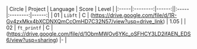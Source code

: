 | Circle |  Project  | Language | Score | Level |
|:-----|:--------:|------:||:-----|:--------:|------:|
| 01   | `Libft` | C  | (https://drive.google.com/file/d/1R-Gv4zxMkx4bXCDNXQmCcOmHD7C32N57/view?usp=drive_link) | 1.05 |
| 02   | `ft_printf` | C  | (https://drive.google.com/file/d/1ObmMWOv6YKc_oSFHCY3LD2ifAEN_EDS6/view?usp=sharing) |- |